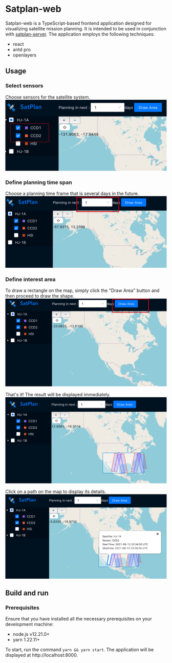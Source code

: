 # Satplan-web
Satplan-web is a TypeScript-based frontend application designed for visualizing satellite mission planning. It is intended to be used in conjunction with [satplan-server](https://github.com/figwh/satplan-server). The application employs the following techniques:
* react
* antd pro
* openlayers

## Usage
### Select sensors
Choose sensors for the satellite system.
![image](./public/select_sen.png)

### Define planning time span
Choose a planning time frame that is several days in the future.
![image](./public/select_time.png)

### Define interest area
To draw a rectangle on the map, simply click the "Draw Area" button and then proceed to draw the shape.
![image](./public/draw_area.png)

That's it! The result will be displayed immediately.
![image](./public/show_result.png)

Click on a path on the map to display its details.
![image](./public/show_details.png)

## Build and run
### Prerequisites
Ensure that you have installed all the necessary prerequisites on your development machine:
* node.js v12.21.0+
* yarn 1.22.11+

To start, run the command ```yarn && yarn start```. The application will be displayed at http://localhost:8000.
